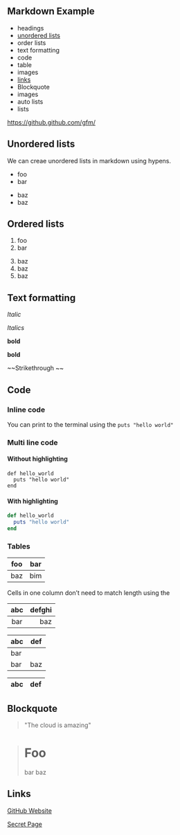## Markdown Example

- headings
- [unordered lists](#unordered-lists)
- order lists
- text formatting
- code
- table
- images
- [links](#links)
- Blockquote
- images
- auto lists
- lists

https://github.github.com/gfm/


## Unordered lists

We can creae unordered lists in markdown using hypens.

- foo
- bar
+ baz
+ baz


## Ordered lists
1. foo
2. bar
3) baz
3) baz
3) baz

## Text formatting

_Italic_

*Italics*

**bold**

__bold__

~~Strikethrough ~~

## Code


### Inline code
You can print to the terminal using the 
`puts "hello world"`

### Multi line code

#### Without highlighting

```
def hello_world
  puts "hello world"
end
```

#### With highlighting

```rb
def hello_world
  puts "hello world"
end
```

### Tables

| foo | bar |
| --- | --- |
| baz | bim |


Cells in one column don’t need to match length using the

| abc | defghi |
:-: | -----------:
bar | baz

| abc | def |
| --- | --- |
| bar |
| bar | baz | boo |

| abc | def |
| --- | --- |


## Blockquote
>"The cloud is amazing"

   > # Foo
> bar
> baz


## Links

[GitHub Website](https://github.com)

[Secret Page](./Secret.md)

